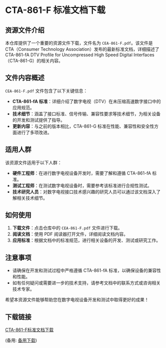 # CTA-861-F 标准文档下载

## 资源文件介绍

本仓库提供了一个重要的资源文件下载，文件名为 `CEA-861-F.pdf`。该文件是 CTA（Consumer Technology Association）发布的最新标准文档，详细描述了 CTA-861-fA DTV Profile for Uncompressed High Speed Digital Interfaces（CTA-861-G）的相关内容。

## 文件内容概述

`CEA-861-F.pdf` 文件包含了以下关键信息：

- **CTA-861-fA 标准**：详细介绍了数字电视（DTV）在未压缩高速数字接口中的应用规范。
- **技术细节**：涵盖了接口标准、信号传输、兼容性要求等技术细节，为相关设备的开发和测试提供了指导。
- **更新内容**：与之前的版本相比，CTA-861-G 标准在性能、兼容性和安全性方面进行了多项改进。

## 适用人群

该资源文件适用于以下人群：

- **硬件工程师**：在进行数字电视设备开发时，需要了解和遵循 CTA-861-fA 标准。
- **测试工程师**：在测试数字电视设备时，需要参考该标准进行合规性测试。
- **技术研究人员**：对数字电视接口技术感兴趣的研究人员可以通过该文档深入了解相关技术细节。

## 如何使用

1. **下载文件**：点击仓库中的 `CEA-861-F.pdf` 文件进行下载。
2. **阅读文档**：使用 PDF 阅读器打开文件，详细阅读文档内容。
3. **应用标准**：根据文档中的标准规范，进行相关设备的开发、测试或研究工作。

## 注意事项

- 请确保在开发和测试过程中严格遵循 CTA-861-fA 标准，以确保设备的兼容性和性能。
- 如有任何疑问或需要进一步的技术支持，请参考文档中的联系方式或咨询相关技术专家。

希望本资源文件能够帮助您在数字电视设备开发和测试中取得更好的成果！

## 下载链接
[CTA-861-F标准文档下载](https://pan.quark.cn/s/90be82caa41a) 

(备用: [备用下载](https://pan.baidu.com/s/1wZjOcjaBgkbGQPCk46WH-A?pwd=1234))
